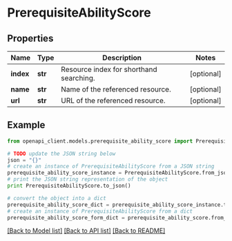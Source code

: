 # PrerequisiteAbilityScore


## Properties
Name | Type | Description | Notes
------------ | ------------- | ------------- | -------------
**index** | **str** | Resource index for shorthand searching. | [optional] 
**name** | **str** | Name of the referenced resource. | [optional] 
**url** | **str** | URL of the referenced resource. | [optional] 

## Example

```python
from openapi_client.models.prerequisite_ability_score import PrerequisiteAbilityScore

# TODO update the JSON string below
json = "{}"
# create an instance of PrerequisiteAbilityScore from a JSON string
prerequisite_ability_score_instance = PrerequisiteAbilityScore.from_json(json)
# print the JSON string representation of the object
print PrerequisiteAbilityScore.to_json()

# convert the object into a dict
prerequisite_ability_score_dict = prerequisite_ability_score_instance.to_dict()
# create an instance of PrerequisiteAbilityScore from a dict
prerequisite_ability_score_form_dict = prerequisite_ability_score.from_dict(prerequisite_ability_score_dict)
```
[[Back to Model list]](../README.md#documentation-for-models) [[Back to API list]](../README.md#documentation-for-api-endpoints) [[Back to README]](../README.md)


